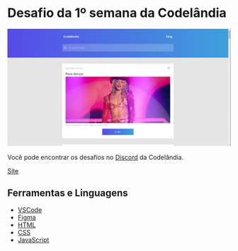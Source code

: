 # Desafio da 1º semana da Codelândia

![Resultado](/assets/img/screen1.PNG)

<p>Você pode encontrar os desafios no <a href="https://discord.com/invite/QevDJqCzaY">Discord</a> da Codelândia.</p>

<p><a href="https://juanvieiraprado99.github.io/codelandia_01/">Site</a>

## Ferramentas e Linguagens

* <a href="https://code.visualstudio.com/download">VSCode</a>
* <a href="https://www.figma.com/downloads/">Figma</a>
* <a href="https://developer.mozilla.org/pt-BR/docs/Web/HTML">HTML</a>
* <a href="https://developer.mozilla.org/pt-BR/docs/Web/CSS">CSS</a>
* <a href="https://developer.mozilla.org/pt-BR/docs/Web/JavaScript">JavaScript</a>
